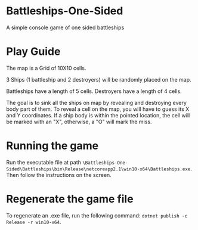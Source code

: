 # Battleships-One-Sided
A simple console game of one sided battleships

# Play Guide
The map is a Grid of 10X10 cells.

3 Ships (1 battleship and 2 destroyers) will be randomly placed on the map.

Battleships have a length of 5 cells.
Destroyers have a length of 4 cells.

The goal is to sink all the ships on map by revealing and destroying every body part of them.
To reveal a cell on the map, you will have to guess its X and Y coordinates.
If a ship body is within the pointed location, the cell will be marked with an "X", otherwise, a "O" will mark the miss.

# Running the game
Run the executable file at path `\Battleships-One-Sided\Battleships\bin\Release\netcoreapp2.1\win10-x64\Battleships.exe`. Then follow the instructions on the screen.

# Regenerate the game file
To regenerate an .exe file, run the following command: `dotnet publish -c Release -r win10-x64`.